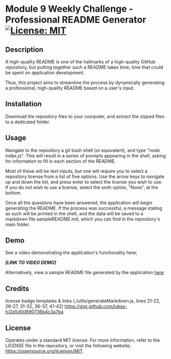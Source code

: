 # Module 9 Weekly Challenge - Professional README Generator [![License: MIT](https://img.shields.io/badge/License-MIT-yellow.svg)](https://opensource.org/licenses/MIT)

## Description

A high-quality README is one of the hallmarks of a high-quality GitHub repository, but putting together such a README takes time; time that could be spent on application development.

Thus, this project aims to streamline the process by dynamically generating a professional, high-quality README based on a user's input.

## Installation

Download the repository files to your computer, and extract the zipped files to a dedicated folder.

## Usage

Navigate to the repository a git bash shell (or equivalent), and type "node index.js". This will result in a series of prompts appearing in the shell, asking for information to fill in each section of the README.

Most of these will be text inputs, but one will require you to select a repository license from a list of five options. Use the arrow keys to navigate up and down the list, and press enter to select the license you wish to use. If you do not wish to use a license, select the sixth option, "None", at the bottom.

Once all the questions have been answered, the application will begin generating the README. If the process was successful, a message stating as such will be printed in the shell, and the data will be saved to a markdown file sampleREADME.md, which you can find in the repository's main folder.

## Demo

See a video demonstrating the application's functionality here;

***[LINK TO VIDEO DEMO]***

Alternatively, view a sample README file generated by the application [here](./sampleREADME.md)

## Credits

license badge templates & links (./utils/generateMarkdown.js, lines 21-22, 26-27, 31-32, 36-37, 41-42)
https://gist.github.com/lukas-h/2a5d00690736b4c3a7ba

## License

Operates under a standard MIT license. For more information, refer to the LICENSE file in the repository, or visit the following website; https://opensource.org/licenses/MIT.
